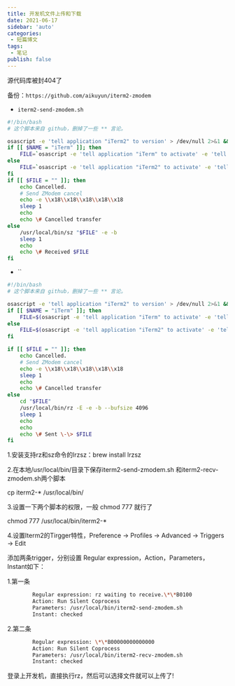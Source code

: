 ```yaml
--- 
title: 开发机文件上传和下载
date: 2021-06-17
sidebar: 'auto'
categories: 
 - 短篇博文
tags: 
 - 笔记
publish: false
---
```


源代码库被封404了

备份：`https://github.com/aikuyun/iterm2-zmodem`

- `iterm2-send-zmodem.sh`

```bash
#!/bin/bash
# 这个脚本来自 github，删掉了一些 ** 言论。

osascript -e 'tell application "iTerm2" to version' > /dev/null 2>&1 && NAME=iTerm2 || NAME=iTerm
if [[ $NAME = "iTerm" ]]; then
	FILE=`osascript -e 'tell application "iTerm" to activate' -e 'tell application "iTerm" to set thefile to choose file with prompt "Choose a file to send"' -e "do shell script (\"echo \"&(quoted form of POSIX path of thefile as Unicode text)&\"\")"`
else
	FILE=`osascript -e 'tell application "iTerm2" to activate' -e 'tell application "iTerm2" to set thefile to choose file with prompt "Choose a file to send"' -e "do shell script (\"echo \"&(quoted form of POSIX path of thefile as Unicode text)&\"\")"`
fi
if [[ $FILE = "" ]]; then
	echo Cancelled.
	# Send ZModem cancel
	echo -e \\x18\\x18\\x18\\x18\\x18
	sleep 1
	echo
	echo \# Cancelled transfer
else
	/usr/local/bin/sz "$FILE" -e -b
	sleep 1
	echo
	echo \# Received $FILE
fi

```

- ``

```bash
#!/bin/bash
# 这个脚本来自 github，删掉了一些 ** 言论。

osascript -e 'tell application "iTerm2" to version' > /dev/null 2>&1 && NAME=iTerm2 || NAME=iTerm
if [[ $NAME = "iTerm" ]]; then
	FILE=$(osascript -e 'tell application "iTerm" to activate' -e 'tell application "iTerm" to set thefile to choose folder with prompt "Choose a folder to place received files in"' -e "do shell script (\"echo \"&(quoted form of POSIX path of thefile as Unicode text)&\"\")")
else
	FILE=$(osascript -e 'tell application "iTerm2" to activate' -e 'tell application "iTerm2" to set thefile to choose folder with prompt "Choose a folder to place received files in"' -e "do shell script (\"echo \"&(quoted form of POSIX path of thefile as Unicode text)&\"\")")
fi

if [[ $FILE = "" ]]; then
	echo Cancelled.
	# Send ZModem cancel
	echo -e \\x18\\x18\\x18\\x18\\x18
	sleep 1
	echo
	echo \# Cancelled transfer
else
	cd "$FILE"
	/usr/local/bin/rz -E -e -b --bufsize 4096
	sleep 1
	echo
	echo
	echo \# Sent \-\> $FILE
fi
```

1.安装支持rz和sz命令的lrzsz：brew install lrzsz

2.在本地/usr/local/bin/目录下保存iterm2-send-zmodem.sh 和iterm2-recv-zmodem.sh两个脚本

cp iterm2-* /usr/local/bin/

3.设置一下两个脚本的权限，一般 chmod 777 就行了

chmod 777 /usr/local/bin/iterm2-*

4.设置Iterm2的Tirgger特性，Preference →  Profiles → Advanced → Triggers →  Edit

添加两条trigger，分别设置 Regular expression，Action，Parameters，Instant如下：

1.第一条

```bash
        Regular expression: rz waiting to receive.\*\*B0100
        Action: Run Silent Coprocess
        Parameters: /usr/local/bin/iterm2-send-zmodem.sh
        Instant: checked
```

2.第二条

```bash
        Regular expression: \*\*B00000000000000
        Action: Run Silent Coprocess
        Parameters: /usr/local/bin/iterm2-recv-zmodem.sh
        Instant: checked
```

登录上开发机，直接执行rz，然后可以选择文件就可以上传了!